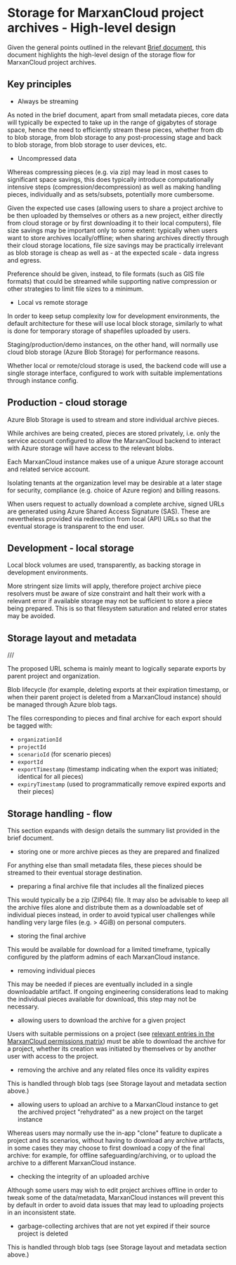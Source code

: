 # Storage for MarxanCloud project archives - High-level design

Given the general points outlined in the relevant [Brief document](./brief.md),
this document highlights the high-level design of the storage flow for
MarxanCloud project archives.

## Key principles

- Always be streaming

As noted in the brief document, apart from small metadata pieces, core data will
typically be expected to take up in the range of gigabytes of storage space,
hence the need to efficiently stream these pieces, whether from db to blob
storage, from blob storage to any post-processing stage and back to blob
storage, from blob storage to user devices, etc.

- Uncompressed data

Whereas compressing pieces (e.g. via zip) may lead in most cases to significant
space savings, this does typically introduce computationally intensive steps
(compression/decompression) as well as making handling pieces, individually and
as sets/subsets, potentially more cumbersome.

Given the expected use cases (allowing users to share a project archive to be
then uploaded by themselves or others as a new project, either directly from
cloud storage or by first downloading it to their local computers), file size
savings may be important only to some extent: typically when users want to store
archives locally/offline; when sharing archives directly through their cloud
storage locations, file size savings may be practically irrelevant as blob
storage is cheap as well as - at the expected scale - data ingress and egress.

Preference should be given, instead, to file formats (such as GIS file formats)
that could be streamed while supporting native compression or other strategies
to limit file sizes to a minimum.

- Local vs remote storage

In order to keep setup complexity low for development environments, the default
architecture for these will use local block storage, similarly to what is done
for temporary storage of shapefiles uploaded by users.

Staging/production/demo instances, on the other hand, will normally use cloud
blob storage (Azure Blob Storage) for performance reasons.

Whether local or remote/cloud storage is used, the backend code will use a
single storage interface, configured to work with suitable implementations
through instance config.

## Production - cloud storage

Azure Blob Storage is used to stream and store individual archive pieces.

While archives are being created, pieces are stored privately, i.e. only the
service account configured to allow the MarxanCloud backend to interact with
Azure storage will have access to the relevant blobs.

Each MarxanCloud instance makes use of a unique Azure storage account and
related service account.

Isolating tenants at the organization level may be desirable at a later stage
for security, compliance (e.g. choice of Azure region) and billing reasons.

When users request to actually download a complete archive, signed URLs are
generated using Azure Shared Access Signature (SAS). These are nevertheless
provided via redirection from local (API) URLs so that the eventual storage is
transparent to the end user.

## Development - local storage

Local block volumes are used, transparently, as backing storage in development
environments.

More stringent size limits will apply, therefore project archive piece resolvers
must be aware of size constraint and halt their work with a relevant error if
available storage may not be sufficient to store a piece being prepared. This is
so that filesystem saturation and related error states may be avoided.

## Storage layout and metadata

<bucketUrl>/<organizationId>/<projectId>/<exportId>

The proposed URL schema is mainly meant to logically separate exports by parent
project and organization.

Blob lifecycle (for example, deleting exports at their expiration timestamp, or
when their parent project is deleted from a MarxanCloud instance) should be
managed through Azure blob tags.

The files corresponding to pieces and final archive for each export should be
tagged with:

- `organizationId`
- `projectId`
- `scenarioId` (for scenario pieces)
- `exportId`
- `exportTimestamp` (timestamp indicating when the export was initiated;
  identical for all pieces)
- `expiryTimestamp` (used to programmatically remove expired exports and their
  pieces)

## Storage handling - flow

This section expands with design details the summary list provided in the brief
document.


- storing one or more archive pieces as they are prepared and finalized

For anything else than small metadata files, these pieces should be streamed to
their eventual storage destination.

- preparing a final archive file that includes all the finalized pieces

This would typically be a zip (ZIP64) file. It may also be advisable to keep all
the archive files alone and distribute them as a downloadable set of individual
pieces instead, in order to avoid typical user challenges while handling very
large files (e.g. > 4GiB) on personal computers.

- storing the final archive

This would be available for download for a limited timeframe, typically
configured by the platform admins of each MarxanCloud instance.

- removing individual pieces

This may be needed if pieces are eventually included in a single downloadable
artifact. If ongoing engineering considerations lead to making the individual
pieces available for download, this step may not be necessary.

- allowing users to download the archive for a given project

Users with suitable permissions on a project (see [relevant entries in the
MarxanCloud permissions
matrix](../../features/role-based-access-control/high-level-design.md)) must be
able to download the archive for a project, whether its creation was initiated
by themselves or by another user with access to the project.

- removing the archive and any related files once its validity expires

This is handled through blob tags (see Storage layout and metadata section
above.)

- allowing users to upload an archive to a MarxanCloud instance to get the
  archived project "rehydrated" as a new project on the target instance

Whereas users may normally use the in-app "clone" feature to duplicate a project
and its scenarios, without having to download any archive artifacts, in some
cases they may choose to first download a copy of the final archive: for
example, for offline safeguarding/archiving, or to upload the archive to a
different MarxanCloud instance.

- checking the integrity of an uploaded archive

Although some users may wish to edit project archives offline in order to tweak
some of the data/metadata, MarxanCloud instances will prevent this by default in
order to avoid data issues that may lead to uploading projects in an
inconsistent state.

- garbage-collecting archives that are not yet expired if their source project
  is deleted

This is handled through blob tags (see Storage layout and metadata section
above.)
